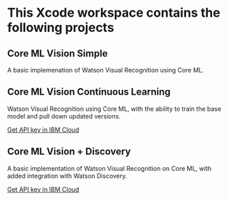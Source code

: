 # This Xcode workspace contains the following projects

## Core ML Vision Simple
A basic implemenation of Watson Visual Recognition using Core ML.

## Core ML Vision Continuous Learning
Watson Visual Recognition using Core ML, with the ability to train the base model and pull down updated versions.

[Get API key in IBM Cloud](https://console.bluemix.net/catalog/services/visual-recognition)

## Core ML Vision + Discovery
A basic implementation of Watson Visual Recognition on Core ML, with added integration with Watson Discovery.

[Get API key in IBM Cloud](https://console.bluemix.net/catalog/services/discovery)
